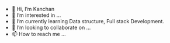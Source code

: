 - 👋 Hi, I’m Kanchan
- 👀 I’m interested in ...
- 🌱 I’m currently learning Data structure, Full stack Development.
- 💞️ I’m looking to collaborate on ...
- 📫 How to reach me ...

<!---
Kanchan9m/Kanchan9m is a ✨ special ✨ repository because its `README.md` (this file) appears on your GitHub profile.
You can click the Preview link to take a look at your changes.
--->
